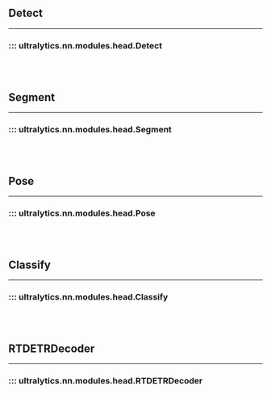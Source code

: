 ## Detect
---
### ::: ultralytics.nn.modules.head.Detect
<br><br>

## Segment
---
### ::: ultralytics.nn.modules.head.Segment
<br><br>

## Pose
---
### ::: ultralytics.nn.modules.head.Pose
<br><br>

## Classify
---
### ::: ultralytics.nn.modules.head.Classify
<br><br>

## RTDETRDecoder
---
### ::: ultralytics.nn.modules.head.RTDETRDecoder
<br><br>

